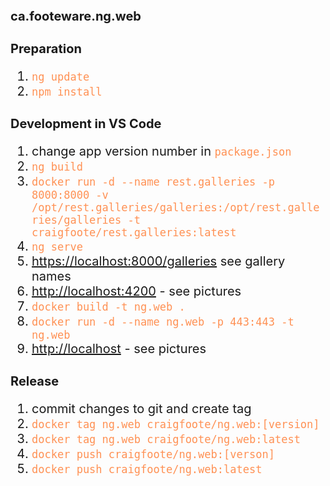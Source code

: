 # ca.footeware.ng.web

<style>
    * {
        font-size: 20px;
    }
    code {
        background-color: transparent;
        color: #ff9154
    }
</style>

## Preparation

1. `ng update`
1. `npm install`

## Development in VS Code

1. change app version number in `package.json`
1. `ng build`
1. `docker run -d --name rest.galleries -p 8000:8000 -v /opt/rest.galleries/galleries:/opt/rest.galleries/galleries -t craigfoote/rest.galleries:latest`
1. `ng serve`
1. <https://localhost:8000/galleries> see gallery names
1. <http://localhost:4200> - see pictures
1. `docker build -t ng.web .`
1. `docker run -d --name ng.web -p 443:443 -t ng.web`
1. <http://localhost> - see pictures

## Release

1. commit changes to git and create tag
1. `docker tag ng.web craigfoote/ng.web:[version]`
1. `docker tag ng.web craigfoote/ng.web:latest`
1. `docker push craigfoote/ng.web:[verson]`
1. `docker push craigfoote/ng.web:latest`
